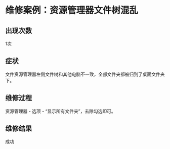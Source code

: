 # 维修案例：资源管理器文件树混乱

## 出现次数

1次

## 症状

文件资源管理器左侧文件树和其他电脑不一致，全部文件夹都被归到了桌面文件夹下。

## 维修过程

资源管理器 - 选项 - “显示所有文件夹”，去除勾选即可。

## 维修结果

成功